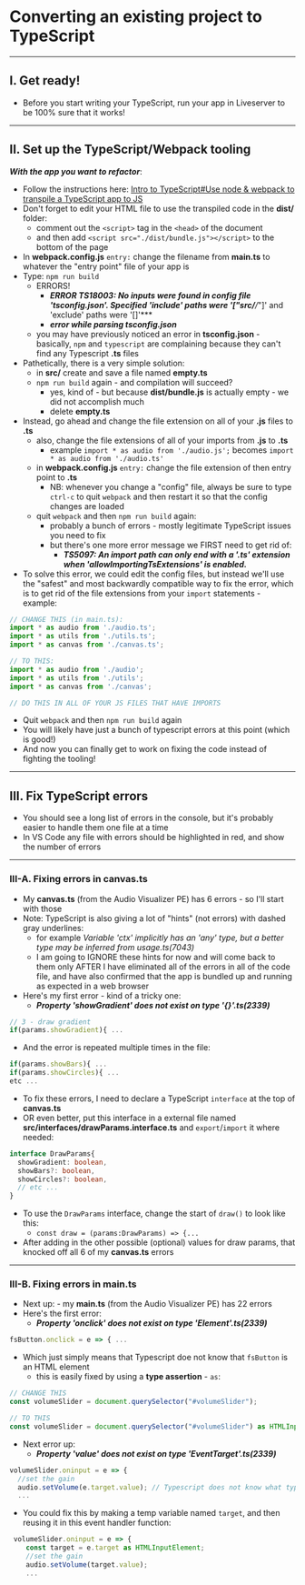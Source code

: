 # Converting an existing project to TypeScript

---

## I. Get ready!
- Before you start writing your TypeScript, run your app in Liveserver to be 100% sure that it works!

---

## II. Set up the TypeScript/Webpack tooling
***With the app you want to refactor***:

- Follow the instructions here: [Intro to TypeScript#Use node & webpack to transpile a TypeScript app to JS](https://github.com/tonethar/IGME-330-Master/blob/master/notes/intro-typescript.md#iii-use-node--webpack-to-transpile-a-typescript-app-to-js)
- Don't forget to edit your HTML file to use the transpiled code in the **dist/** folder:
  - comment out the `<script>` tag in the `<head>` of the document
  - and then add `<script src="./dist/bundle.js"></script>` to the bottom of the page
- In **webpack.config.js** `entry:` change the filename from **main.ts** to whatever the "entry point" file of your app is
- Type: `npm run build`
  - ERRORS!
    - ***ERROR TS18003: No inputs were found in config file 'tsconfig.json'. Specified 'include' paths were '["src/**/*"]' and 'exclude' paths were '[]'***
    - ***error while parsing tsconfig.json***
  - you may have previously noticed an error in **tsconfig.json** - basically, `npm` and `typescript` are complaining because they can't find any Typescript **.ts** files
- Pathetically, there is a very simple solution:
    - in **src/** create and save a file named **empty.ts**
    - `npm run build` again - and compilation will succeed?
       - yes, kind of - but because **dist/bundle.js** is actually empty - we did not accomplish much
       - delete **empty.ts**
- Instead, go ahead and change the file extension on all of your **.js** files to **.ts**
  - also, change the file extensions of all of your imports from **.js** to **.ts**
    - example `import * as audio from './audio.js';` becomes `import * as audio from './audio.ts'`
  - in **webpack.config.js** `entry:` change the file extension of then entry point to **.ts**
    - NB: whenever you change a "config" file, always be sure to type `ctrl-c` to quit `webpack` and then restart it so that the config changes are loaded
  - quit `webpack` and then `npm run build` again:
    - probably a bunch of errors - mostly legitimate TypeScript issues you need to fix
    - but there's one more error message we FIRST need to get rid of:
      - ***TS5097: An import path can only end with a '.ts' extension when 'allowImportingTsExtensions' is enabled.***
- To solve this error, we could edit the config files, but instead we'll use the "safest" and most backwardly compatible way to fix the error, which is to get rid of the file extensions from your `import` statements - example:
  
```js
// CHANGE THIS (in main.ts):
import * as audio from './audio.ts';
import * as utils from './utils.ts';
import * as canvas from './canvas.ts';

// TO THIS:
import * as audio from './audio';
import * as utils from './utils';
import * as canvas from './canvas';

// DO THIS IN ALL OF YOUR JS FILES THAT HAVE IMPORTS
````

- Quit `webpack` and then `npm run build` again
- You will likely have just a bunch of typescript errors at this point (which is good!)
- And now you can finally get to work on fixing the code instead of fighting the tooling!
  
---

## III. Fix TypeScript errors

- You should see a long list of errors in the console, but it's probably easier to handle them one file at a time
- In VS Code any file with errors should be highlighted in red, and show the number of errors 

---

### III-A. Fixing errors in canvas.ts
- My **canvas.ts** (from the Audio Visualizer PE) has 6 errors - so I'll start with those
- Note: TypeScript is also giving a lot of "hints" (not errors) with dashed gray underlines:
  - for example *Variable 'ctx' implicitly has an 'any' type, but a better type may be inferred from usage.ts(7043)*
  - I am going to IGNORE these hints for now and will come back to them only AFTER I have eliminated all of the errors in all of the code file, and have also confirmed that the app is bundled up and running as expected in  a web browser
- Here's my first error - kind of a tricky one:
  - ***Property 'showGradient' does not exist on type '{}'.ts(2339)***

```js
// 3 - draw gradient
if(params.showGradient){ ...
````

- And the error is repeated multiple times in the file:

```js
if(params.showBars){ ...
if(params.showCircles){ ...
etc ...
```

- To fix these errors, I need to declare a TypeScript `interface` at the top of **canvas.ts**
- OR even better, put this interface in a external file named **src/interfaces/drawParams.interface.ts** and `export`/`import` it where needed:

```ts
interface DrawParams{
  showGradient: boolean,
  showBars?: boolean,
  showCircles?: boolean,
  // etc ...
}
```

- To use the `DrawParams` interface, change the start of `draw()` to look like this:
  - `const draw = (params:DrawParams) => {...`
- After adding in the other possible (optional) values for draw params, that knocked off all 6 of my **canvas.ts** errors

---

### III-B. Fixing errors in main.ts

- Next up: - my **main.ts** (from the Audio Visualizer PE) has 22 errors
- Here's the first error:
  - ***Property 'onclick' does not exist on type 'Element'.ts(2339)***
  
```ts
fsButton.onclick = e => { ...
```

- Which just simply means that Typescript doe not know that `fsButton` is an HTML element
  - this is easily fixed by using a **type assertion** - `as`:

```ts
// CHANGE THIS
const volumeSlider = document.querySelector("#volumeSlider");

// TO THIS
const volumeSlider = document.querySelector("#volumeSlider") as HTMLInputElement;
```

- Next error up:
  - ***Property 'value' does not exist on type 'EventTarget'.ts(2339)***

```ts
volumeSlider.oninput = e => {
  //set the gain
  audio.setVolume(e.target.value); // Typescript does not know what type e.target is
  ...
```

- You could fix this by making a temp variable named `target`, and then reusing it in this event handler function:

```ts
 volumeSlider.oninput = e => {
    const target = e.target as HTMLInputElement;
    //set the gain
    audio.setVolume(target.value);
    ...
```
